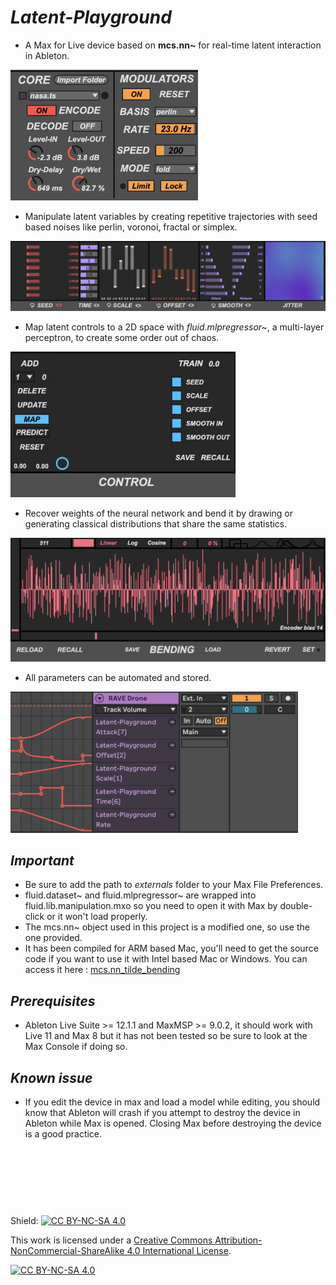 # _Latent-Playground_
- A Max for Live device based on **mcs.nn~** for real-time latent interaction in Ableton.

<img src="/assets/Core.png" width="300">  

- Manipulate latent variables by creating repetitive trajectories with seed based noises like perlin, voronoi, fractal or simplex.

<img src="/assets/Manipulation.png">

- Map latent controls to a 2D space with _fluid.mlpregressor~_, a multi-layer perceptron, to create some order out of chaos.

<img src="/assets/Control.png" width="360">

- Recover weights of the neural network and bend it by drawing or generating classical distributions that share the same statistics.

<img src="/assets/Bending.png" width="600">

- All parameters can be automated and stored. 

<img src="/assets/Automations.png" width="460">


## _Important_ 
- Be sure to add the path to _externals_ folder to your Max File Preferences.
- fluid.dataset~ and fluid.mlpregressor~ are wrapped into fluid.lib.manipulation.mxo so you need to open it with Max by double-click or it won't load properly. 
- The mcs.nn~ object used in this project is a modified one, so use the one provided. 
- It has been compiled for ARM based Mac, you'll need to get the source code if you want to use it with Intel based Mac or Windows. You can access it here : [mcs.nn_tilde_bending](https://github.com/LucasBrgt/mcs.nn_tilde_bending_MaxMSP)


## _Prerequisites_
- Ableton Live Suite >= 12.1.1 and MaxMSP >= 9.0.2, it should work with Live 11 and Max 8 but it has not been tested so be sure to look at the Max Console if doing so.

## _Known issue_
- If you edit the device in max and load a model while editing, you should know that Ableton will crash if you attempt to destroy the device in Ableton while Max is opened. Closing Max before destroying the device is a good practice. 

&nbsp;  
&nbsp;
&nbsp;  
&nbsp;
---

Shield: [![CC BY-NC-SA 4.0][cc-by-nc-sa-shield]][cc-by-nc-sa]

This work is licensed under a
[Creative Commons Attribution-NonCommercial-ShareAlike 4.0 International License][cc-by-nc-sa].

[![CC BY-NC-SA 4.0][cc-by-nc-sa-image]][cc-by-nc-sa]

[cc-by-nc-sa]: http://creativecommons.org/licenses/by-nc-sa/4.0/
[cc-by-nc-sa-image]: https://licensebuttons.net/l/by-nc-sa/4.0/88x31.png
[cc-by-nc-sa-shield]: https://img.shields.io/badge/License-CC%20BY--NC--SA%204.0-lightgrey.svg
